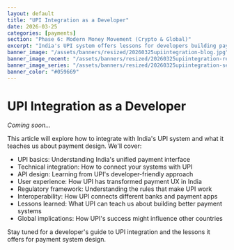 ```yaml
---
layout: default
title: "UPI Integration as a Developer"
date: 2026-03-25
categories: [payments]
section: "Phase 6: Modern Money Movement (Crypto & Global)"
excerpt: "India's UPI system offers lessons for developers building payment systems. Learn how to integrate with UPI and what it teaches us about payment design."
banner_image: "/assets/banners/resized/20260325upiintegration-blog.jpg"
banner_image_recent: "/assets/banners/resized/20260325upiintegration-recent.jpg"
banner_image_series: "/assets/banners/resized/20260325upiintegration-series.jpg"
banner_color: "#059669"
---
```


# UPI Integration as a Developer

*Coming soon...*

This article will explore how to integrate with India's UPI system and what it teaches us about payment design. We'll cover:

- UPI basics: Understanding India's unified payment interface
- Technical integration: How to connect your systems with UPI
- API design: Learning from UPI's developer-friendly approach
- User experience: How UPI has transformed payment UX in India
- Regulatory framework: Understanding the rules that make UPI work
- Interoperability: How UPI connects different banks and payment apps
- Lessons learned: What UPI can teach us about building better payment systems
- Global implications: How UPI's success might influence other countries

Stay tuned for a developer's guide to UPI integration and the lessons it offers for payment system design.

